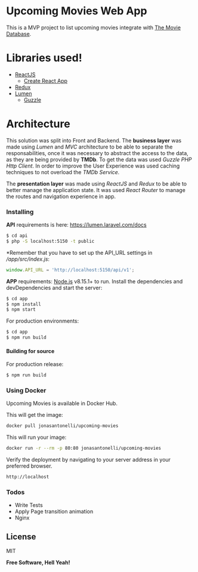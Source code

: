 # Upcoming Movies Web App
This is a MVP project to list upcoming movies integrate with [The Movie Database](https://themoviedb.org).

# Libraries used!
  - [ReactJS](https://reactjs.org/)
    * [Create React App](https://github.com/facebook/create-react-app)
  - [Redux](https://redux.js.org/)
  - [Lumen](https://lumen.laravel.com/)
    * [Guzzle](https://github.com/guzzle/guzzle)
 
# Architecture
This solution was split into Front and Backend.
The **business layer** was made using *Lumen* and *MVC* architecture to be able to separate the responsabilities, once it was necessary to abstract the access to the data, as they are being provided by **TMDb**. To get the data was used *Guzzle PHP Http Client*.
In order to improve the User Experience was used caching techniques to not overload the *TMDb Service.*

The **presentation layer** was made using *ReactJS* and *Redux* to be able to better manage the application state. It was used *React Router* to manage the routes and navigation experience in app.

### Installing

**API** requirements is here: https://lumen.laravel.com/docs
```sh
$ cd api
$ php -S localhost:5150 -t public
```

*Remember that you have to set up the API_URL settings in */app/src/index.js*:
```js 
window.API_URL = 'http://localhost:5150/api/v1';
```
**APP** requirements: [Node.js](https://nodejs.org/) v8.15.1+ to run.
Install the dependencies and devDependencies and start the server:
```sh
$ cd app
$ npm install
$ npm start
```
For production environments:

```sh
$ cd app
$ npm run build
```

#### Building for source
For production release:
```sh
$ npm run build
```

### Using Docker
Upcoming Movies is available in Docker Hub.

This will get the image:
```sh
docker pull jonasantonelli/upcoming-movies 
```

This will run your image:
```sh
docker run -r --rm -p 80:80 jonasantonelli/upcoming-movies
```

Verify the deployment by navigating to your server address in your preferred browser.
```sh
http://localhost
```

### Todos
 - Write Tests
 - Apply Page transition animation
 - Nginx 

License
----

MIT

**Free Software, Hell Yeah!**
